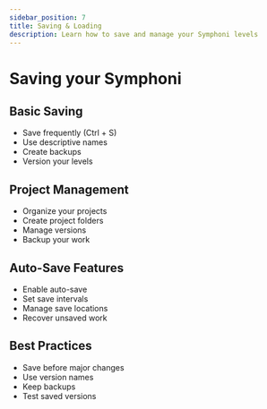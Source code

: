 ```yaml
---
sidebar_position: 7
title: Saving & Loading
description: Learn how to save and manage your Symphoni levels
---
```


# Saving your Symphoni

## Basic Saving
- Save frequently (Ctrl + S)
- Use descriptive names
- Create backups
- Version your levels

## Project Management
- Organize your projects
- Create project folders
- Manage versions
- Backup your work

## Auto-Save Features
- Enable auto-save
- Set save intervals
- Manage save locations
- Recover unsaved work

## Best Practices
- Save before major changes
- Use version names
- Keep backups
- Test saved versions 